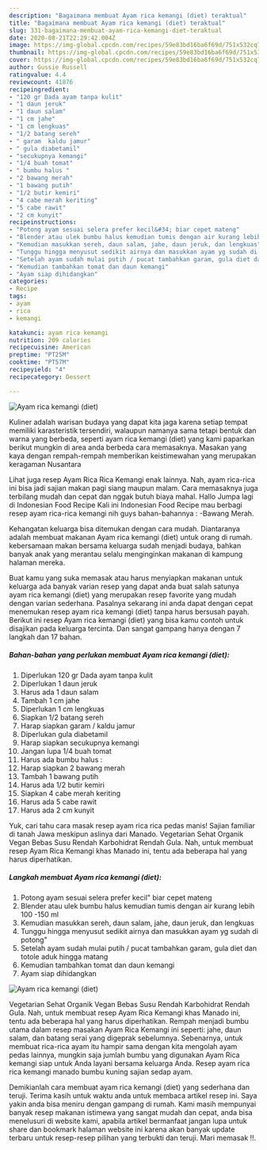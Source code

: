 ```yaml
---
description: "Bagaimana membuat Ayam rica kemangi (diet) teraktual"
title: "Bagaimana membuat Ayam rica kemangi (diet) teraktual"
slug: 331-bagaimana-membuat-ayam-rica-kemangi-diet-teraktual
date: 2020-08-21T22:29:42.004Z
image: https://img-global.cpcdn.com/recipes/59e83bd16ba6f69d/751x532cq70/ayam-rica-kemangi-diet-foto-resep-utama.jpg
thumbnail: https://img-global.cpcdn.com/recipes/59e83bd16ba6f69d/751x532cq70/ayam-rica-kemangi-diet-foto-resep-utama.jpg
cover: https://img-global.cpcdn.com/recipes/59e83bd16ba6f69d/751x532cq70/ayam-rica-kemangi-diet-foto-resep-utama.jpg
author: Gussie Russell
ratingvalue: 4.4
reviewcount: 41876
recipeingredient:
- "120 gr Dada ayam tanpa kulit"
- "1 daun jeruk"
- "1 daun salam"
- "1 cm jahe"
- "1 cm lengkuas"
- "1/2 batang sereh"
- " garam  kaldu jamur"
- " gula diabetamil"
- "secukupnya kemangi"
- "1/4 buah tomat"
- " bumbu halus "
- "2 bawang merah"
- "1 bawang putih"
- "1/2 butir kemiri"
- "4 cabe merah keriting"
- "5 cabe rawit"
- "2 cm kunyit"
recipeinstructions:
- "Potong ayam sesuai selera prefer kecil&#34; biar cepet mateng"
- "Blender atau ulek bumbu halus kemudian tumis dengan air kurang lebih 100 -150 ml"
- "Kemudian masukkan sereh, daun salam, jahe, daun jeruk, dan lengkuas"
- "Tunggu hingga menyusut sedikit airnya dan masukkan ayam yg sudah di potong&#34;"
- "Setelah ayam sudah mulai putih / pucat tambahkan garam, gula diet dan totole aduk hingga matang"
- "Kemudian tambahkan tomat dan daun kemangi"
- "Ayam siap dihidangkan"
categories:
- Recipe
tags:
- ayam
- rica
- kemangi

katakunci: ayam rica kemangi 
nutrition: 209 calories
recipecuisine: American
preptime: "PT25M"
cooktime: "PT57M"
recipeyield: "4"
recipecategory: Dessert

---
```



![Ayam rica kemangi (diet)](https://img-global.cpcdn.com/recipes/59e83bd16ba6f69d/751x532cq70/ayam-rica-kemangi-diet-foto-resep-utama.jpg)

Kuliner adalah warisan budaya yang dapat kita jaga karena setiap tempat memiliki karasteristik tersendiri, walaupun namanya sama tetapi bentuk dan warna yang berbeda, seperti ayam rica kemangi (diet) yang kami paparkan berikut mungkin di area anda berbeda cara memasaknya. Masakan yang kaya dengan rempah-rempah memberikan keistimewahan yang merupakan keragaman Nusantara

Lihat juga resep Ayam Rica Rica Kemangi enak lainnya. Nah, ayam rica-rica ini bisa jadi sajian makan pagi siang maupun malam. Cara memasaknya juga terbilang mudah dan cepat dan nggak butuh biaya mahal. Hallo Jumpa lagi di Indonesian Food Recipe Kali ini Indonesian Food Recipe mau berbagi resep ayam rica-rica kemangi nih guys bahan-bahannya : -Bawang Merah.

Kehangatan keluarga bisa ditemukan dengan cara mudah. Diantaranya adalah membuat makanan Ayam rica kemangi (diet) untuk orang di rumah. kebersamaan makan bersama keluarga sudah menjadi budaya, bahkan banyak anak yang merantau selalu menginginkan makanan di kampung halaman mereka.

Buat kamu yang suka memasak atau harus menyiapkan makanan untuk keluarga ada banyak varian resep yang dapat anda buat salah satunya ayam rica kemangi (diet) yang merupakan resep favorite yang mudah dengan varian sederhana. Pasalnya sekarang ini anda dapat dengan cepat menemukan resep ayam rica kemangi (diet) tanpa harus bersusah payah.
Berikut ini resep Ayam rica kemangi (diet) yang bisa kamu contoh untuk disajikan pada keluarga tercinta. Dan sangat gampang hanya dengan 7 langkah dan 17 bahan.


<!--inarticleads1-->

##### Bahan-bahan yang perlukan membuat Ayam rica kemangi (diet):

1. Diperlukan 120 gr Dada ayam tanpa kulit
1. Diperlukan 1 daun jeruk
1. Harus ada 1 daun salam
1. Tambah 1 cm jahe
1. Diperlukan 1 cm lengkuas
1. Siapkan 1/2 batang sereh
1. Harap siapkan  garam / kaldu jamur
1. Diperlukan  gula diabetamil
1. Harap siapkan secukupnya kemangi
1. Jangan lupa 1/4 buah tomat
1. Harus ada  bumbu halus :
1. Harap siapkan 2 bawang merah
1. Tambah 1 bawang putih
1. Harus ada 1/2 butir kemiri
1. Siapkan 4 cabe merah keriting
1. Harus ada 5 cabe rawit
1. Harus ada 2 cm kunyit


Yuk, cari tahu cara masak resep ayam rica rica pedas manis! Sajian familiar di tanah Jawa meskipun aslinya dari Manado. Vegetarian Sehat Organik Vegan Bebas Susu Rendah Karbohidrat Rendah Gula. Nah, untuk membuat resep Ayam Rica Kemangi khas Manado ini, tentu ada beberapa hal yang harus diperhatikan. 

<!--inarticleads2-->

##### Langkah membuat  Ayam rica kemangi (diet):

1. Potong ayam sesuai selera prefer kecil&#34; biar cepet mateng
1. Blender atau ulek bumbu halus kemudian tumis dengan air kurang lebih 100 -150 ml
1. Kemudian masukkan sereh, daun salam, jahe, daun jeruk, dan lengkuas
1. Tunggu hingga menyusut sedikit airnya dan masukkan ayam yg sudah di potong&#34;
1. Setelah ayam sudah mulai putih / pucat tambahkan garam, gula diet dan totole aduk hingga matang
1. Kemudian tambahkan tomat dan daun kemangi
1. Ayam siap dihidangkan
<img src="//assets-global.cpcdn.com/assets/icons/button_play-2c75c40dde080a61004c1f40b05d8f140eaff45d7e9e6481dc71c63d2e7c4909.png" alt="Ayam rica kemangi (diet)">

Vegetarian Sehat Organik Vegan Bebas Susu Rendah Karbohidrat Rendah Gula. Nah, untuk membuat resep Ayam Rica Kemangi khas Manado ini, tentu ada beberapa hal yang harus diperhatikan. Rempah menjadi bumbu utama dalam resep masakan Ayam Rica Kemangi ini seperti: jahe, daun salam, dan batang serai yang digeprak sebelumnya. Sebenarnya, untuk membuat rica-rica ayam itu hampir sama dengan kita mengolah ayam pedas lainnya, mungkin saja jumlah bumbu yang digunakan Ayam Rica kemangi siap untuk Anda layani bersama keluarga Anda. Resep ayam rica rica kemangi manado bumbu kuning sajian sedap ayam. 

Demikianlah cara membuat ayam rica kemangi (diet) yang sederhana dan teruji. Terima kasih untuk waktu anda untuk membaca artikel resep ini. Saya yakin anda bisa meniru dengan gampang di rumah. Kami masih mempunyai banyak resep makanan istimewa yang sangat mudah dan cepat, anda bisa menelusuri di website kami, apabila artikel bermanfaat jangan lupa untuk share dan bookmark halaman website ini karena akan banyak update terbaru untuk resep-resep pilihan yang terbukti dan teruji. Mari memasak !!. 
